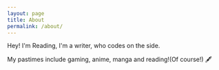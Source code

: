 ```yaml
---
layout: page
title: About
permalink: /about/
---
```

Hey! I'm Reading, I'm a writer, who codes on the side.

My pastimes include gaming, anime, manga and reading!(Of course!)  🖋️ 